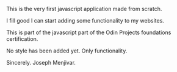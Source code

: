 This is the very first javascript application made from scratch.

I fill good I can start adding some functionality to my websites.

This is part of the javascript part of the Odin Projects foundations certification.

No style has been added yet. Only functionality.

Sincerely.
Joseph Menjivar.